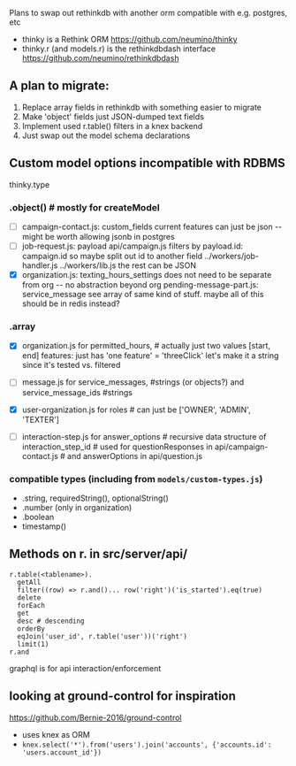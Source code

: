 Plans to swap out rethinkdb with another orm compatible
 with e.g. postgres, etc

* thinky is a Rethink ORM https://github.com/neumino/thinky
* thinky.r (and models.r) is the rethinkdbdash interface
    https://github.com/neumino/rethinkdbdash

## A plan to migrate:

 1. Replace array fields in rethinkdb with something easier to migrate
 2. Make 'object' fields just JSON-dumped text fields
 2. Implement used r.table() filters in a knex backend
 3. Just swap out the model schema declarations

## Custom model options incompatible with RDBMS

thinky.type

###  .object() # mostly for createModel

 - [ ] campaign-contact.js: custom_fields
          current features can just be json -- might be worth allowing jsonb in postgres
 - [ ] job-request.js: payload
          api/campaign.js filters by payload.id: campaign.id
          so maybe split out id to another field
          ../workers/job-handler.js
          ../workers/lib.js
          the rest can be JSON
 - [X] organization.js: texting_hours_settings
          does not need to be separate from org -- no abstraction beyond org
          pending-message-part.js: service_message
          see array of same kind of stuff.
          maybe all of this should be in redis instead?

### .array

 - [X] organization.js
          for permitted_hours, # actually just two values [start, end]
          features: just has 'one feature' = 'threeClick'
             let's make it a string since it's tested vs. filtered
 - [ ] message.js for service_messages,
                     #strings (or objects?)
                  and service_message_ids
                     #strings

 - [X] user-organization.js for roles
         # can just be  ['OWNER', 'ADMIN', 'TEXTER']
 - [ ] interaction-step.js for answer_options
         # recursive data structure of interaction_step_id
         # used for questionResponses in api/campaign-contact.js
         #      and answerOptions in api/question.js

### compatible types (including from `models/custom-types.js`)
 *  .string, requiredString(), optionalString()
 *  .number (only in organization)
 *  .boolean
 *  timestamp()


## Methods on r. in src/server/api/

```
r.table(<tablename>).
  getAll
  filter((row) => r.and()... row('right')('is_started').eq(true)
  delete
  forEach
  get
  desc # descending
  orderBy
  eqJoin('user_id', r.table('user'))('right')
  limit(1)
r.and
```

graphql is for api interaction/enforcement

## looking at ground-control for inspiration

https://github.com/Bernie-2016/ground-control

* uses knex as ORM
* `knex.select('*').from('users').join('accounts', {'accounts.id': 'users.account_id'})`